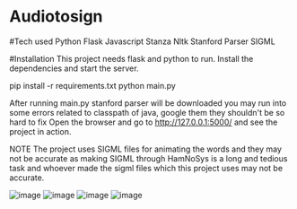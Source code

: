 # Audiotosign

#Tech used
Python
Flask
Javascript
Stanza
Nltk
Stanford Parser
SIGML

#Installation
This project needs flask and python to run.
Install the dependencies and start the server.

pip install -r requirements.txt
python main.py

After running main.py stanford parser will be downloaded you may run into some errors related to classpath of java, google them they shouldn't be so hard to fix Open the browser and go to http://127.0.0.1:5000/ and see the project in action.

NOTE
The project uses SIGML files for animating the words and they may not be accurate as making SIGML through HamNoSys is a long and tedious task and whoever made the sigml files which this project uses may not be accurate.


![image](https://user-images.githubusercontent.com/80684203/174781150-034c90b5-79f1-4c8b-a0a0-762758cedc77.png)
![image](https://user-images.githubusercontent.com/80684203/174781170-5df78eb2-aa25-4868-9940-9f2f67739a22.png)
![image](https://user-images.githubusercontent.com/80684203/174781189-c95c9c6b-7c07-4d56-a3c6-b6ca4939921a.png)
![image](https://user-images.githubusercontent.com/80684203/174781211-574df9a8-b49d-4c72-bec5-25590c3768d8.png)


